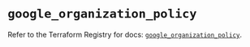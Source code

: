 # `google_organization_policy`

Refer to the Terraform Registry for docs: [`google_organization_policy`](https://registry.terraform.io/providers/hashicorp/google-beta/6.50.0/docs/resources/google_organization_policy).
